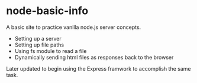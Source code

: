 # node-basic-info

A basic site to practice vanilla node.js server concepts.

- Setting up a server
- Setting up file paths
- Using fs module to read a file
- Dynamically sending html files as responses back to the browser

Later updated to begin using the Express framwork to accomplish the same task.
